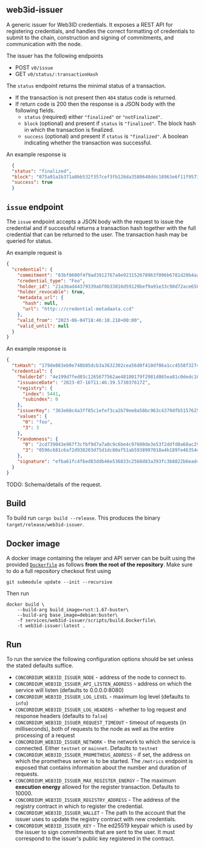 ## web3id-issuer

A generic issuer for Web3ID credentials. It exposes a REST API for registering
credentials, and handles the correct formatting of credentials to submit to the
chain, construction and signing of commitments, and communication with the node.

The issuer has the following endpoints
- POST `v0/issue`
- GET `v0/status/:transactionHash`

The `status` endpoint returns the minimal status of a transaction.

- If the transaction is not present then `404` status code is returned.
- If return code is 200 then the response is a JSON body with the following
  fields.
  - `status` (required) either `"finalized"` or `"notFinalized"`.
  - `block` (optional) and present if `status` is `"finalized"`. The block hash
    in which the transaction is finalized.
  - `success` (optional) and present if `status` is `"finalized"`. A boolean
    indicating whether the transaction was successful.

An example response is

```json
  {
  "status": "finalized",
  "block": "075a91a1b371a0bb532f357cef3fb126da3580640ddc18963e6f11f9573655cf",
  "success": true
  }
```

## `issue` endpoint

The `issue` endpoint accepts a JSON body with the request to issue the
credential and if successful returns a transaction hash together with the full
credential that can be returned to the user. The transaction hash may be queried
for status.

An example request is
```json
{
  "credential": {
    "commitment": "83bf8600f4f9ad3912767a9e923152678963f096b6781d28b4aac354ae6a13dca78a3b0f110ed981482820ccb436817d",
    "credential_type": "Foo",
    "holder_id": "21a36ad44379339abf0b33816d59129bef9a91e33c90d72ace6504206e26ea76",
    "holder_revocable": true,
    "metadata_url": {
      "hash": null,
      "url": "http:://credential-metadaata.ccd"
    },
    "valid_from": "2023-06-04T18:46:10.218+00:00",
    "valid_until": null
  }
}
```

An example response is
```json
{
  "txHash": "179de883eb0e748b05dcb3a3632302cea56d0f410df86a1cc4558f3274c1cf3e",
  "credential": {
    "holderId": "4e199d7fed03c1265677562ae48180179f2981d865ea81c0dedc16cfb94de75f",
    "issuanceDate": "2023-07-16T11:46:39.573037617Z",
    "registry": {
      "index": 5441,
      "subindex": 0
    },
    "issuerKey": "363e68c4a3ff85c1efef3ca2b79ee8a50bc963c4379dfb5157625acb3ec68f01",
    "values": {
      "0": "foo",
      "3": 3
    },
    "randomness": {
      "0": "2cd739043e967f3cfbf9d7a7a0c9c6be4c97600de3e53f2ddfd0a68ac2989fd4",
      "3": "0596c681c6af2d930203d75d1dc80af51ab5938997018a4b189fe46354d9db0f"
    },
    "signature": "efba61fc4f6ed83ddb46e536833c2568d83a393fc3b8822b6ead451f614f309aa776aa3b91f6d77fd476f83ee492f7258100ce9b5b8954abd03bf495322a7509"
  }
}
```

TODO: Schema/details of the request.

## Build

To build run `cargo build --release`. This produces the binary `target/release/web3id-issuer`.

## Docker image

A docker image containing the relayer and API server can be built using the
provided [`Dockerfile`](./scripts/build.Dockerfile) as follows **from the root
of the repository**. Make sure to do a full repository checkout first using

```
git submodule update --init --recursive
```

Then run

```
docker build \
    --build-arg build_image=rust:1.67-buster\
    --build-arg base_image=debian:buster\
    -f services/web3id-issuer/scripts/build.Dockerfile\
    -t web3id-issuer:latest .
```

## Run

To run the service the following configuration options should be set unless the
stated defaults suffice.

- `CONCORDIUM_WEB3ID_ISSUER_NODE` - address of the node to connect to.
- `CONCORDIUM_WEB3ID_ISSUER_API_LISTEN_ADDRESS` - address on which the service
  will listen (defaults to 0.0.0.0:8080)
- `CONCORDIUM_WEB3ID_ISSUER_LOG_LEVEL` - maximum log level (defaults to `info`)
- `CONCORDIUM_WEB3ID_ISSUER_LOG_HEADERS` - whether to log request and response
    headers (defaults to `false`)
- `CONCORDIUM_WEB3ID_ISSUER_REQUEST_TIMEOUT` - timeout of requests (in
  milliseconds), both of requests to the node as well as the entire processing
  of a request
- `CONCORDIUM_WEB3ID_ISSUER_NETWORK` - the network to which the service is
  connected. Either `testnet` or `mainnet`. Defaults to `testnet`
- `CONCORDIUM_WEB3ID_ISSUER_PROMETHEUS_ADDRESS` - if set, the address on
  which the prometheus server is to be started. The `/metrics` endpoint is
  exposed that contains information about the number and duration of requests.
- `CONCORDIUM_WEB3ID_ISSUER_MAX_REGISTER_ENERGY` - The maximum **execution
  energy** allowed for the register transaction. Defaults to 10000.
- `CONCORDIUM_WEB3ID_ISSUER_REGISTRY_ADDRESS` - The address of the registry
  contract in which to register the credential.
- `CONCORDIUM_WEB3ID_ISSUER_WALLET` - The path to the account that the issuer
  uses to update the registry contract with new credentials.
- `CONCORDIUM_WEB3ID_ISSUER_KEY` - The ed25519 keypair which is used by the
  issuer to sign commitments that are sent to the user. It must correspond to
  the issuer's public key registered in the contract.

